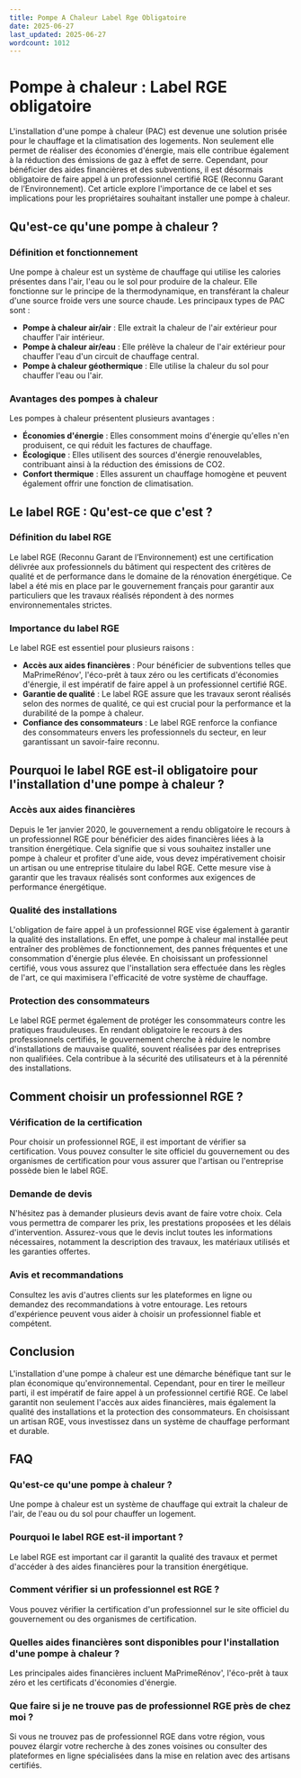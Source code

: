 ```yaml
---
title: Pompe A Chaleur Label Rge Obligatoire
date: 2025-06-27
last_updated: 2025-06-27
wordcount: 1012
---
```


# Pompe à chaleur : Label RGE obligatoire

L'installation d'une pompe à chaleur (PAC) est devenue une solution prisée pour le chauffage et la climatisation des logements. Non seulement elle permet de réaliser des économies d'énergie, mais elle contribue également à la réduction des émissions de gaz à effet de serre. Cependant, pour bénéficier des aides financières et des subventions, il est désormais obligatoire de faire appel à un professionnel certifié RGE (Reconnu Garant de l’Environnement). Cet article explore l'importance de ce label et ses implications pour les propriétaires souhaitant installer une pompe à chaleur.

## Qu'est-ce qu'une pompe à chaleur ?

### Définition et fonctionnement

Une pompe à chaleur est un système de chauffage qui utilise les calories présentes dans l'air, l'eau ou le sol pour produire de la chaleur. Elle fonctionne sur le principe de la thermodynamique, en transférant la chaleur d'une source froide vers une source chaude. Les principaux types de PAC sont :

- **Pompe à chaleur air/air** : Elle extrait la chaleur de l'air extérieur pour chauffer l'air intérieur.
- **Pompe à chaleur air/eau** : Elle prélève la chaleur de l'air extérieur pour chauffer l'eau d'un circuit de chauffage central.
- **Pompe à chaleur géothermique** : Elle utilise la chaleur du sol pour chauffer l'eau ou l'air.

### Avantages des pompes à chaleur

Les pompes à chaleur présentent plusieurs avantages :

- **Économies d'énergie** : Elles consomment moins d'énergie qu'elles n'en produisent, ce qui réduit les factures de chauffage.
- **Écologique** : Elles utilisent des sources d'énergie renouvelables, contribuant ainsi à la réduction des émissions de CO2.
- **Confort thermique** : Elles assurent un chauffage homogène et peuvent également offrir une fonction de climatisation.

## Le label RGE : Qu'est-ce que c'est ?

### Définition du label RGE

Le label RGE (Reconnu Garant de l’Environnement) est une certification délivrée aux professionnels du bâtiment qui respectent des critères de qualité et de performance dans le domaine de la rénovation énergétique. Ce label a été mis en place par le gouvernement français pour garantir aux particuliers que les travaux réalisés répondent à des normes environnementales strictes.

### Importance du label RGE

Le label RGE est essentiel pour plusieurs raisons :

- **Accès aux aides financières** : Pour bénéficier de subventions telles que MaPrimeRénov', l'éco-prêt à taux zéro ou les certificats d'économies d'énergie, il est impératif de faire appel à un professionnel certifié RGE.
- **Garantie de qualité** : Le label RGE assure que les travaux seront réalisés selon des normes de qualité, ce qui est crucial pour la performance et la durabilité de la pompe à chaleur.
- **Confiance des consommateurs** : Le label RGE renforce la confiance des consommateurs envers les professionnels du secteur, en leur garantissant un savoir-faire reconnu.

## Pourquoi le label RGE est-il obligatoire pour l'installation d'une pompe à chaleur ?

### Accès aux aides financières

Depuis le 1er janvier 2020, le gouvernement a rendu obligatoire le recours à un professionnel RGE pour bénéficier des aides financières liées à la transition énergétique. Cela signifie que si vous souhaitez installer une pompe à chaleur et profiter d'une aide, vous devez impérativement choisir un artisan ou une entreprise titulaire du label RGE. Cette mesure vise à garantir que les travaux réalisés sont conformes aux exigences de performance énergétique.

### Qualité des installations

L'obligation de faire appel à un professionnel RGE vise également à garantir la qualité des installations. En effet, une pompe à chaleur mal installée peut entraîner des problèmes de fonctionnement, des pannes fréquentes et une consommation d'énergie plus élevée. En choisissant un professionnel certifié, vous vous assurez que l'installation sera effectuée dans les règles de l'art, ce qui maximisera l'efficacité de votre système de chauffage.

### Protection des consommateurs

Le label RGE permet également de protéger les consommateurs contre les pratiques frauduleuses. En rendant obligatoire le recours à des professionnels certifiés, le gouvernement cherche à réduire le nombre d'installations de mauvaise qualité, souvent réalisées par des entreprises non qualifiées. Cela contribue à la sécurité des utilisateurs et à la pérennité des installations.

## Comment choisir un professionnel RGE ?

### Vérification de la certification

Pour choisir un professionnel RGE, il est important de vérifier sa certification. Vous pouvez consulter le site officiel du gouvernement ou des organismes de certification pour vous assurer que l'artisan ou l'entreprise possède bien le label RGE.

### Demande de devis

N'hésitez pas à demander plusieurs devis avant de faire votre choix. Cela vous permettra de comparer les prix, les prestations proposées et les délais d'intervention. Assurez-vous que le devis inclut toutes les informations nécessaires, notamment la description des travaux, les matériaux utilisés et les garanties offertes.

### Avis et recommandations

Consultez les avis d'autres clients sur les plateformes en ligne ou demandez des recommandations à votre entourage. Les retours d'expérience peuvent vous aider à choisir un professionnel fiable et compétent.

## Conclusion

L'installation d'une pompe à chaleur est une démarche bénéfique tant sur le plan économique qu'environnemental. Cependant, pour en tirer le meilleur parti, il est impératif de faire appel à un professionnel certifié RGE. Ce label garantit non seulement l'accès aux aides financières, mais également la qualité des installations et la protection des consommateurs. En choisissant un artisan RGE, vous investissez dans un système de chauffage performant et durable.

## FAQ

### Qu'est-ce qu'une pompe à chaleur ?

Une pompe à chaleur est un système de chauffage qui extrait la chaleur de l'air, de l'eau ou du sol pour chauffer un logement.

### Pourquoi le label RGE est-il important ?

Le label RGE est important car il garantit la qualité des travaux et permet d'accéder à des aides financières pour la transition énergétique.

### Comment vérifier si un professionnel est RGE ?

Vous pouvez vérifier la certification d'un professionnel sur le site officiel du gouvernement ou des organismes de certification.

### Quelles aides financières sont disponibles pour l'installation d'une pompe à chaleur ?

Les principales aides financières incluent MaPrimeRénov', l'éco-prêt à taux zéro et les certificats d'économies d'énergie.

### Que faire si je ne trouve pas de professionnel RGE près de chez moi ?

Si vous ne trouvez pas de professionnel RGE dans votre région, vous pouvez élargir votre recherche à des zones voisines ou consulter des plateformes en ligne spécialisées dans la mise en relation avec des artisans certifiés.